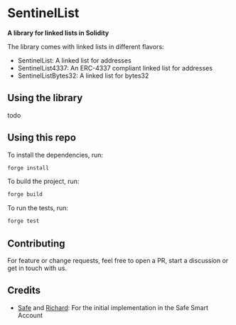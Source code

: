 # SentinelList

**A library for linked lists in Solidity**

The library comes with linked lists in different flavors:

- SentinelList: A linked list for addresses
- SentinelList4337: An ERC-4337 compliant linked list for addresses
- SentinelListBytes32: A linked list for bytes32

## Using the library

todo

## Using this repo

To install the dependencies, run:

```bash
forge install
```

To build the project, run:

```bash
forge build
```

To run the tests, run:

```bash
forge test
```

## Contributing

For feature or change requests, feel free to open a PR, start a discussion or get in touch with us.

## Credits

- [Safe](https://github.com/safe-global/safe-smart-account) and [Richard](https://github.com/rmeissner): For the initial implementation in the Safe Smart Account
